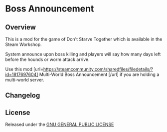 # Boss Announcement

## Overview

This is a mod for the game of Don't Starve Together which is available in the Steam Workshop. 

System announce upon boss killing and players will say how many days left before the hounds or worm attack arrive.

Use this mod [url=https://steamcommunity.com/sharedfiles/filedetails/?id=1817697604] Multi-World Boss Announcement [/url] if you are holding a multi-world server.

## Changelog

## License

Released under the [GNU GENERAL PUBLIC LICENSE](https://www.gnu.org/licenses/gpl-3.0.en.html)